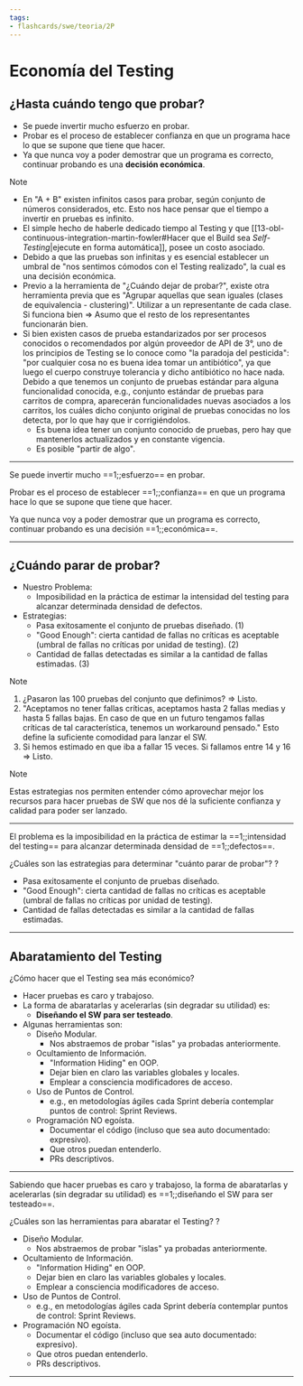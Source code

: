 ```yaml
---
tags:
- flashcards/swe/teoria/2P
---
```


# Economía del Testing

## ¿Hasta cuándo tengo que probar?

- Se puede invertir mucho esfuerzo en probar.
- Probar es el proceso de establecer confianza en que un programa hace lo que se supone que tiene que hacer.
- Ya que nunca voy a poder demostrar que un programa es correcto, continuar probando es una **decisión económica**.

> [!NOTE]
>
> - En "A + B" existen infinitos casos para probar, según conjunto de números considerados, etc. Esto nos hace pensar que el tiempo a invertir en pruebas es infinito.
> - El simple hecho de haberle dedicado tiempo al Testing y que [[13-obl-continuous-integration-martin-fowler#Hacer que el Build sea _Self-Testing_|ejecute en forma automática]], posee un costo asociado.
> - Debido a que las pruebas son infinitas y es esencial establecer un umbral de "nos sentimos cómodos con el Testing realizado", la cual es una decisión económica.
> - Previo a la herramienta de "¿Cuándo dejar de probar?", existe otra herramienta previa que es "Agrupar aquellas que sean iguales (clases de equivalencia - clustering)". Utilizar a un representante de cada clase. Si funciona bien => Asumo que el resto de los representantes funcionarán bien.
> - Si bien existen casos de prueba estandarizados por ser procesos conocidos o recomendados por algún proveedor de API de 3°, uno de los principios de Testing se lo conoce como "la paradoja del pesticida": "por cualquier cosa no es buena idea tomar un antibiótico", ya que luego el cuerpo construye tolerancia y dicho antibiótico no hace nada. Debido a que tenemos un conjunto de pruebas estándar para alguna funcionalidad conocida, e.g., conjunto estándar de pruebas para carritos de compra, aparecerán funcionalidades nuevas asociados a los carritos, los cuáles dicho conjunto original de pruebas conocidas no los detecta, por lo que hay que ir corrigiéndolos.
> 	- Es buena idea tener un conjunto conocido de pruebas, pero hay que mantenerlos actualizados y en constante vigencia.
> 	- Es posible "partir de algo".

---

Se puede invertir mucho ==1;;esfuerzo== en probar.
<!--SR:!2025-06-25,1,230-->

Probar es el proceso de establecer ==1;;confianza== en que un programa hace lo que se supone que tiene que hacer.
<!--SR:!2025-06-25,1,230-->

Ya que nunca voy a poder demostrar que un programa es correcto, continuar probando es una decisión ==1;;económica==.
<!--SR:!2025-06-25,1,230-->

---

## ¿Cuándo parar de probar?

- Nuestro Problema:
	- Imposibilidad en la práctica de estimar la intensidad del testing para alcanzar determinada densidad de defectos.
- Estrategias:
	- Pasa exitosamente el conjunto de pruebas diseñado. (1)
	- "Good Enough": cierta cantidad de fallas no críticas es aceptable (umbral de fallas no críticas por unidad de testing). (2)
	- Cantidad de fallas detectadas es similar a la cantidad de fallas estimadas. (3)

> [!NOTE]
>
> 1. ¿Pasaron las 100 pruebas del conjunto que definimos? => Listo.
> 2. "Aceptamos no tener fallas críticas, aceptamos hasta 2 fallas medias y hasta 5 fallas bajas. En caso de que en un futuro tengamos fallas críticas de tal característica, tenemos un workaround pensado." Esto define la suficiente comodidad para lanzar el SW.
> 3. Si hemos estimado en que iba a fallar 15 veces. Si fallamos entre 14 y 16 => Listo.

> [!NOTE]
>
> Estas estrategias nos permiten entender cómo aprovechar mejor los recursos para hacer pruebas de SW que nos dé la suficiente confianza y calidad para poder ser lanzado.

---

El problema es la imposibilidad en la práctica de estimar la ==1;;intensidad del testing== para alcanzar determinada densidad de ==1;;defectos==.
<!--SR:!2025-06-25,1,230-->

¿Cuáles son las estrategias para determinar "cuánto parar de probar"?
?
- Pasa exitosamente el conjunto de pruebas diseñado.
- "Good Enough": cierta cantidad de fallas no críticas es aceptable (umbral de fallas no críticas por unidad de testing).
- Cantidad de fallas detectadas es similar a la cantidad de fallas estimadas.
<!--SR:!2025-06-25,1,230-->

---

## Abaratamiento del Testing

¿Cómo hacer que el Testing sea más económico?

- Hacer pruebas es caro y trabajoso.
- La forma de abaratarlas y acelerarlas (sin degradar su utilidad) es:
	- **Diseñando el SW para ser testeado**.
- Algunas herramientas son:
	- Diseño Modular.
		- Nos abstraemos de probar "islas" ya probadas anteriormente.
	- Ocultamiento de Información.
		- "Information Hiding" en OOP.
		- Dejar bien en claro las variables globales y locales.
		- Emplear a consciencia modificadores de acceso.
	- Uso de Puntos de Control.
		- e.g., en metodologías ágiles cada Sprint debería contemplar puntos de control: Sprint Reviews.
	- Programación NO egoísta.
		- Documentar el código (incluso que sea auto documentado: expresivo).
		- Que otros puedan entenderlo.
		- PRs descriptivos.

---

Sabiendo que hacer pruebas es caro y trabajoso, la forma de abaratarlas y acelerarlas (sin degradar su utilidad) es ==1;;diseñando el SW para ser testeado==.
<!--SR:!2025-06-25,1,230-->

¿Cuáles son las herramientas para abaratar el Testing?
?
- Diseño Modular.
	- Nos abstraemos de probar "islas" ya probadas anteriormente.
- Ocultamiento de Información.
	- "Information Hiding" en OOP.
	- Dejar bien en claro las variables globales y locales.
	- Emplear a consciencia modificadores de acceso.
- Uso de Puntos de Control.
	- e.g., en metodologías ágiles cada Sprint debería contemplar puntos de control: Sprint Reviews.
- Programación NO egoísta.
	- Documentar el código (incluso que sea auto documentado: expresivo).
	- Que otros puedan entenderlo.
	- PRs descriptivos.
<!--SR:!2025-06-25,1,230-->

---
